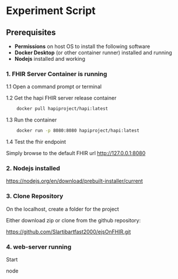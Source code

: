 # Experiment Script

## Prerequisites
- **Permissions** on host OS to install the following software
- **Docker Desktop** (or other container runner) installed and running
- **Nodejs** installed and working


### 1. FHIR Server Container is running

1.1 Open a command prompt or terminal

1.2 Get the hapi FHIR server release container

```bash
    docker pull hapiproject/hapi:latest
```

1.3 Run the container

```bash
    docker run -p 8080:8080 hapiproject/hapi:latest
```

1.4 Test the fhir endpoint

Simply browse to the default FHIR url http://127.0.0.1:8080 

### 2. Nodejs installed

https://nodejs.org/en/download/prebuilt-installer/current

### 3. Clone Repository

On the localhost, create a folder for the project

Either download zip or clone from the github repository:

https://github.com/Slartibartfast2000/ejsOnFHIR.git

### 4. web-server running

Start

node